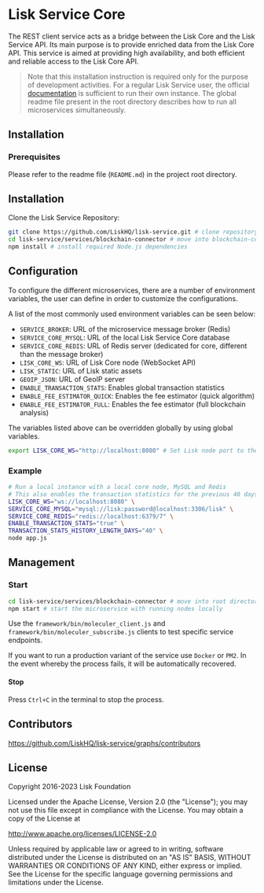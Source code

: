# Lisk Service Core

The REST client service acts as a bridge between the Lisk Core and the Lisk Service API. Its main purpose is to provide enriched data from the Lisk Core API. This service is aimed at providing high availability, and both efficient and reliable access to the Lisk Core API.

> Note that this installation instruction is required only for the purpose of development activities. For a regular Lisk Service user, the official [documentation](https://lisk.com/documentation/lisk-service/) is sufficient to run their own instance. The global readme file present in the root directory describes how to run all microservices simultaneously.

## Installation

### Prerequisites

Please refer to the readme file (`README.md`) in the project root directory.

## Installation

Clone the Lisk Service Repository:

```bash
git clone https://github.com/LiskHQ/lisk-service.git # clone repository
cd lisk-service/services/blockchain-connector # move into blockchain-connector microservice directory
npm install # install required Node.js dependencies
```

## Configuration

To configure the different microservices, there are a number of environment variables, the user can define in order to customize the configurations.

A list of the most commonly used environment variables can be seen below:

- `SERVICE_BROKER`: URL of the microservice message broker (Redis)
- `SERVICE_CORE_MYSQL`: URL of the local Lisk Service Core database
- `SERVICE_CORE_REDIS`: URL of Redis server (dedicated for core, different than the message broker)
- `LISK_CORE_WS`: URL of Lisk Core node (WebSocket API)
- `LISK_STATIC`: URL of Lisk static assets
- `GEOIP_JSON`: URL of GeoIP server
- `ENABLE_TRANSACTION_STATS`: Enables global transaction statistics
- `ENABLE_FEE_ESTIMATOR_QUICK`: Enables the fee estimator (quick algorithm)
- `ENABLE_FEE_ESTIMATOR_FULL`: Enables the fee estimator (full blockchain analysis)

The variables listed above can be overridden globally by using global variables.

```bash
export LISK_CORE_WS="http://localhost:8080" # Set Lisk node port to the given URL globally
```

### Example

```bash
# Run a local instance with a local core node, MySQL and Redis
# This also enables the transaction statistics for the previous 40 days
LISK_CORE_WS="ws://localhost:8080" \
SERVICE_CORE_MYSQL="mysql://lisk:password@localhost:3306/lisk" \
SERVICE_CORE_REDIS="redis://localhost:6379/7" \
ENABLE_TRANSACTION_STATS="true" \
TRANSACTION_STATS_HISTORY_LENGTH_DAYS="40" \
node app.js
```

## Management

### Start

```bash
cd lisk-service/services/blockchain-connector # move into root directory of the blockchain-connector microservice
npm start # start the microservice with running nodes locally
```

Use the `framework/bin/moleculer_client.js` and `framework/bin/moleculer_subscribe.js` clients to test specific service endpoints.

If you want to run a production variant of the service use `Docker` or `PM2`. In the event whereby the process fails, it will be automatically recovered.

#### Stop

Press `Ctrl+C` in the terminal to stop the process.

## Contributors

https://github.com/LiskHQ/lisk-service/graphs/contributors

## License

Copyright 2016-2023 Lisk Foundation

Licensed under the Apache License, Version 2.0 (the "License");
you may not use this file except in compliance with the License.
You may obtain a copy of the License at

http://www.apache.org/licenses/LICENSE-2.0

Unless required by applicable law or agreed to in writing, software
distributed under the License is distributed on an "AS IS" BASIS,
WITHOUT WARRANTIES OR CONDITIONS OF ANY KIND, either express or implied.
See the License for the specific language governing permissions and
limitations under the License.

[lisk documentation site]: https://lisk.com/documentation
